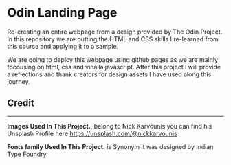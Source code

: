 # Odin Landing Page

Re-creating an entire webpage from a design provided by The Odin Project. In this repository we are putting the HTML and CSS skills I re-learned from this course and applying it to a sample.

We are going to deploy this webpage using github pages as we are mainly focousing on html, css and vinalla javascript. After this project I will provide a reflections and thank creators for design assets I have used along this journey.

## Credit

---

**Images Used In This Project.**, belong to Nick Karvounis you can find his Unsplash Profile here https://unsplash.com/@nickkarvounis

**Fonts family Used In This Project.**  is Synonym it was designed by Indian Type Foundry

